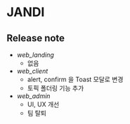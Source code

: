 # JANDI

## Release note
- *web_landing*
  - 없음
- *web_client*
  - alert, confirm 을 Toast 모달로 변경
  - 토픽 폴더링 기능 추가
- *web_admin*
  - UI, UX 개선
  - 팀 탈퇴

